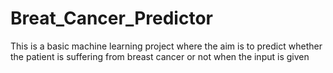 # Breat_Cancer_Predictor
This is a basic machine learning project where the aim is to predict whether the patient is suffering from breast cancer or not when the input is given
